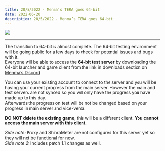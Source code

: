 ```yaml
---
title: 20/5/2022 - Menma’s TERA goes 64-bit 
date: 2022-06-20   
description: 20/5/2022 - Menma’s TERA goes 64-bit 
---
```

![](https://i.imgur.com/y1Ii9IP.png)

<hr/>

The transition to 64-bit is almost complete. The 64-bit testing environment will be going public for a few days to check for potential issues and bugs with it.<br>
Everyone will be able to access the **64-bit test server** by downloading the 64-bit launcher and game client from the link in downloads section on [Menma’s Discord](https://discord.gg/menmastera)

You can use your existing account to connect to the server and you will be having your current progress from the main server. However the main and test servers are not synced so you will only have the progress you have made up to this day.<br> Afterwards the progress on test will be not be changed based on your progress in main server and vice-versa.

**DO NOT delete the existing game**, this will be a different client. **You cannot access the main server with this client.**

*Side note:* Proxy and ShinraMeter are not configured for this server yet so they will not be functional for now. <br>
*Side note 2:* Includes patch 1.1 changes as well.